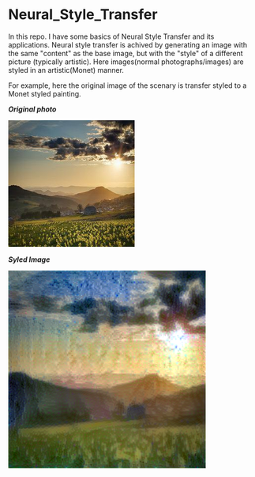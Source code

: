 # Neural_Style_Transfer
In this repo. I have some basics of Neural Style Transfer and its applications. Neural style transfer is achived by generating an image with the same "content" as the base image, but with the "style" of a different picture (typically artistic). Here images(normal photographs/images) are styled in an artistic(Monet) manner. 

For example, here the original image of the scenary is transfer styled to a Monet styled painting. 

***Original photo***

![](originalImage_1.jfif)



***Syled Image***

![](transferStyled_1.png)
